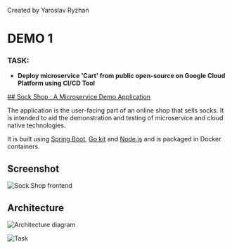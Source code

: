 Created by Yaroslav Ryzhan

# DEMO 1

### TASK: 
* **Deploy microservice 'Cart' from public open-source on Google Cloud Platform using CI/CD Tool**


[## Sock Shop : A Microservice Demo Application](https://github.com/microservices-demo)

The application is the user-facing part of an online shop that sells socks. It is intended to aid the demonstration and testing of microservice and cloud native technologies.

It is built using [Spring Boot](http://projects.spring.io/spring-boot/), [Go kit](http://gokit.io) and [Node.js](https://nodejs.org/) and is packaged in Docker containers.

## Screenshot

![Sock Shop frontend](https://github.com/microservices-demo/microservices-demo.github.io/raw/master/assets/sockshop-frontend.png)

## Architecture

![Architecture diagram](https://github.com/ryzhan/Tasks_DevOps_SoftServe/blob/jenkins/test-server/DEMO1_TERRAFORM/images/Architecture.png  "Architecture")



![Task](https://github.com/ryzhan/Tasks_DevOps_SoftServe/blob/jenkins/test-server/DEMO1_TERRAFORM/images/Task.jpg  "Task image")
